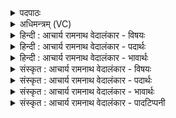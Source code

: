 <details><summary>पदपाठः</summary>

प꣡व꣢꣯मानस्य। ते꣣। वय꣢म्। प꣣वि꣡त्र꣢म्। अ꣣भ्युन्द꣢तः। अ꣣भि। उन्दतः꣢। स꣣खित्व꣢म्। स꣣। खित्व꣢म्। आ। वृ꣣णीमहे। ७८७।
</details>

<details><summary>अधिमन्त्रम् (VC)</summary>

- पवमानः सोमः
- अहमीयुराङ्गिरसः
- गायत्री
- षड्जः
</details>

<details><summary>हिन्दी : आचार्य रामनाथ वेदालंकार - विषयः</summary>

प्रथम मन्त्र में परमात्मा और आचार्य को सम्बोधन किया गया है।
</details>

<details><summary>हिन्दी : आचार्य रामनाथ वेदालंकार - पदार्थः</summary>

पदार्थान्वयभाषाः -  हे(सोम) !ज्ञान को प्रेरित करनेवाले परमात्मा और आचार्य! (पवमानस्य)हृदय को पवित्र करनेवाले,तथा(पवित्रम्)पवित्र हृदय को(अभ्युन्दतः)आनन्दरस वा विद्यारस से भिगोनेवाले(ते)आपकी(सखित्वम्)मित्रता को,हम(आ वृणीमहे)स्वीकार करते हैं ॥१॥
</details>

<details><summary>हिन्दी : आचार्य रामनाथ वेदालंकार - भावार्थः</summary>

भावार्थभाषाः -  परमेश्वर उपासकों के और आचार्य शिष्यों के हृदय को पवित्र करके उसमें आनन्दरस वा विद्यारस को सींचते हैं ॥१॥
</details>

<details><summary>संस्कृत : आचार्य रामनाथ वेदालंकार - विषयः</summary>

तत्रादौ परमात्मा ऽऽचार्यश्च सम्बोध्यते।
</details>

<details><summary>संस्कृत : आचार्य रामनाथ वेदालंकार - पदार्थः</summary>

पदार्थान्वयभाषाः -  हे सोम ज्ञानप्रेरक परमात्मन् आचार्य वा! (पवमानस्य)हृदयस्य पवित्रतां सम्पादयतः, (पवित्रम्)पवित्रीभूतं हृदयम्(अभ्युन्दतः)आनन्दरसेन विद्यारसेन वा क्लेदयतः(ते)तव(सखित्वम्)सख्यम्,वयम्(आ वृणीमहे)स्वीकुर्महे ॥१॥
</details>

<details><summary>संस्कृत : आचार्य रामनाथ वेदालंकार - भावार्थः</summary>

भावार्थभाषाः -  परमेश्वर उपासकानामाचार्यश्च शिष्याणां हृदयं पावयित्वा तत्रानन्दरसं विद्यारसं च सिञ्चतः ॥१॥
</details>

<details><summary>संस्कृत : आचार्य रामनाथ वेदालंकार - पादटिप्पनी</summary>

टिप्पणी:   २.ऋ० ९।६१।४।
</details>